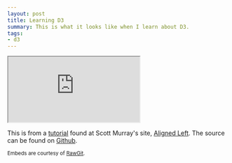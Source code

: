 ```yaml
---
layout: post
title: Learning D3
summary: This is what it looks like when I learn about D3.
tags:
- d3
---
```


<iframe class="showcase" src="https://cdn.rawgit.com/arrisray/d3-tutorial/dc9e56795fec6cc24c4eb506505ab19603b4049e/index.html" marginwidth="0" marginheight="0" scrolling="no"></iframe>

This is from a <a href="http://alignedleft.com/tutorials/d3">tutorial</a> found at Scott Murray's site, <a href="http://alignedleft.com">Aligned Left</a>. The source can be found on <a href="https://github.com/arrisray/d3-tutorial">Github</a>.

<sub>Embeds are courtesy of <a href="https://rawgit.com">RawGit</a>.</sub>

